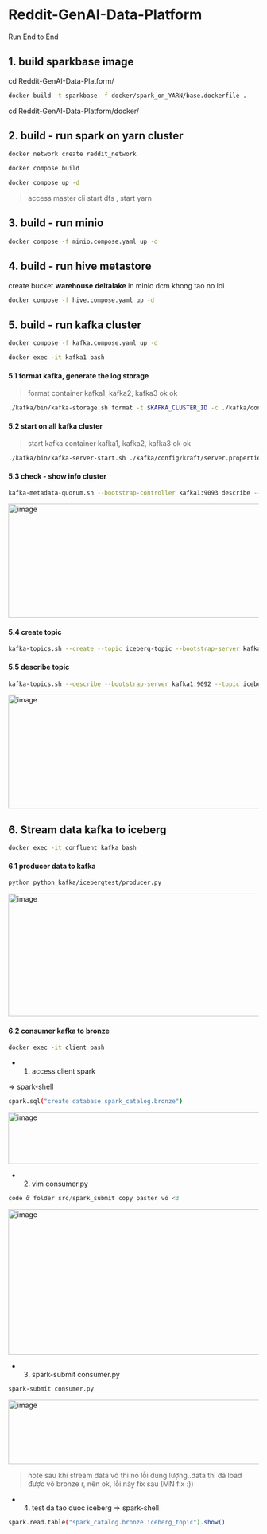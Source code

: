 # Reddit-GenAI-Data-Platform
Run End to End
## 1. build sparkbase image

cd Reddit-GenAI-Data-Platform/

```bash
docker build -t sparkbase -f docker/spark_on_YARN/base.dockerfile .
```

cd Reddit-GenAI-Data-Platform/docker/
## 2. build - run spark on yarn cluster

```bash
docker network create reddit_network
```
```bash
docker compose build 
```

```bash
docker compose up -d
``` 
> access master cli start dfs , start yarn

## 3. build - run minio
```bash
docker compose -f minio.compose.yaml up -d

```
## 4. build - run hive metastore

create bucket **warehouse** **deltalake** in minio dcm khong tao no loi

```bash
docker compose -f hive.compose.yaml up -d
```

## 5. build - run kafka cluster
```bash
docker compose -f kafka.compose.yaml up -d

```
```bash
docker exec -it kafka1 bash
```

#### 5.1 format kafka, generate the log storage

> format container kafka1, kafka2, kafka3 ok ok
```bash
./kafka/bin/kafka-storage.sh format -t $KAFKA_CLUSTER_ID -c ./kafka/config/kraft/server.properties
```
#### 5.2 start on all kafka cluster

> start kafka container kafka1, kafka2, kafka3 ok ok

```bash
./kafka/bin/kafka-server-start.sh ./kafka/config/kraft/server.properties
```

#### 5.3 check - show info cluster 
```bash
kafka-metadata-quorum.sh --bootstrap-controller kafka1:9093 describe --status
```
<img width="1160" height="229" alt="image" src="https://github.com/user-attachments/assets/b15217dc-4e5e-4e87-b500-b509526e5045" />

#### 5.4 create topic 
```bash
kafka-topics.sh --create --topic iceberg-topic --bootstrap-server kafka1:9092 --replication-factor 2
```
#### 5.5 describe topic
```bash
kafka-topics.sh --describe --bootstrap-server kafka1:9092 --topic iceberg-topic
```
<img width="1197" height="229" alt="image" src="https://github.com/user-attachments/assets/ce017e13-b46f-49dc-b541-e569752fc465" />

## 6. Stream data kafka to iceberg
```bash
docker exec -it confluent_kafka bash
```

#### 6.1 producer data to kafka
```bash
python python_kafka/icebergtest/producer.py
```
<img width="1148" height="247" alt="image" src="https://github.com/user-attachments/assets/7c3aa258-525d-4f47-afad-98e3c217c3b9" />


#### 6.2 consumer kafka to bronze 
```bash
docker exec -it client bash
```

- 1. access client spark

=> spark-shell
```bash
spark.sql("create database spark_catalog.bronze")
```
<img width="626" height="104" alt="image" src="https://github.com/user-attachments/assets/55f21c7b-3430-4165-a032-fda0cec3c08c" />

- 2. vim consumer.py
```python
code ở folder src/spark_submit copy paster vô <3
```
<img width="559" height="292" alt="image" src="https://github.com/user-attachments/assets/f29247dd-ae59-4a08-94ef-5df8bee8fc4a" />

- 3. spark-submit consumer.py
```bash
spark-submit consumer.py
```
<img width="792" height="129" alt="image" src="https://github.com/user-attachments/assets/759db55e-8fe9-402c-bb9d-5b28d2a628a8" />

> note sau khi stream data vô thì nó lỗi dung lượng..data thì đã load được vô bronze r, nên ok, lỗi này fix sau (MN fix :))

- 4. test da tao duoc iceberg 
=> spark-shell
```bash
spark.read.table("spark_catalog.bronze.iceberg_topic").show()
```





